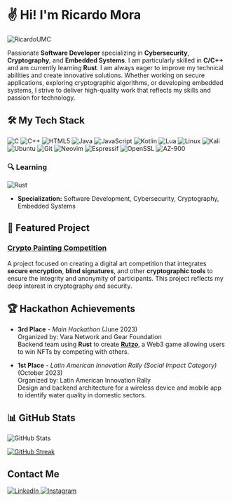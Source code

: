 # ✌️ Hi! I'm **Ricardo Mora**

<p align="left"> <img src="https://komarev.com/ghpvc/?username=RicardoUMC&label=Views&color=0e75b6&style=flat" alt="RicardoUMC" /> </p>

Passionate **Software Developer** specializing in **Cybersecurity**, **Cryptography**, and **Embedded Systems**. I am particularly skilled in **C/C++** and am currently learning **Rust**. I am always eager to improve my technical abilities and create innovative solutions. Whether working on secure applications, exploring cryptographic algorithms, or developing embedded systems, I strive to deliver high-quality work that reflects my skills and passion for technology.

## 🛠️ My Tech Stack

![C](https://img.shields.io/badge/c-%2300599C.svg?style=for-the-badge&logo=c&logoColor=white)
![C++](https://img.shields.io/badge/c++-%2300599C.svg?style=for-the-badge&logo=c%2B%2B&logoColor=white)
![HTML5](https://img.shields.io/badge/html5-%23E34F26.svg?style=for-the-badge&logo=html5&logoColor=white)
![Java](https://img.shields.io/badge/java-%23ED8B00.svg?style=for-the-badge&logo=openjdk&logoColor=white)
![JavaScript](https://img.shields.io/badge/javascript-%23323330.svg?style=for-the-badge&logo=javascript&logoColor=%23F7DF1E)
![Kotlin](https://img.shields.io/badge/kotlin-%237F52FF.svg?style=for-the-badge&logo=kotlin&logoColor=white)
![Lua](https://img.shields.io/badge/lua-%232C2D72.svg?style=for-the-badge&logo=lua&logoColor=white)
![Linux](https://img.shields.io/badge/Linux-FCC624?style=for-the-badge&logo=linux&logoColor=black)
![Kali](https://img.shields.io/badge/Kali-268BEE?style=for-the-badge&logo=kalilinux&logoColor=white)
![Ubuntu](https://img.shields.io/badge/Ubuntu-E95420?style=for-the-badge&logo=ubuntu&logoColor=white)
![Git](https://img.shields.io/badge/git-%23F05033.svg?style=for-the-badge&logo=git&logoColor=white)
![Neovim](https://img.shields.io/badge/NeoVim-%2357A143.svg?&style=for-the-badge&logo=neovim&logoColor=white)
![Espressif](https://img.shields.io/badge/espressif-E7352C.svg?style=for-the-badge&logo=espressif&logoColor=white)
![OpenSSL](https://img.shields.io/badge/Library-OpenSSL-FF5C39?style=flat&logo=openssl&logoColor=white)
![AZ-900](https://img.shields.io/badge/Certification-AZ--900-blue?style=flat&logo=microsoft)

### 🔍 Learning

![Rust](https://img.shields.io/badge/rust-%23000000.svg?style=for-the-badge&logo=rust&logoColor=white)

- **Specialization:** Software Development, Cybersecurity, Cryptography, Embedded Systems

## 🌟 Featured Project

### [**Crypto Painting Competition**](https://github.com/RicardoUMC/Crypto-Painting-Competition)

A project focused on creating a digital art competition that integrates **secure encryption**, **blind signatures**, and other **cryptographic tools** to ensure the integrity and anonymity of participants. This project reflects my deep interest in cryptography and security.

## 🏆 Hackathon Achievements

- **3rd Place** - *Main Hackathon* (June 2023)  
  Organized by: Vara Network and Gear Foundation  
  Backend team using **Rust** to create [**Rutzo**](https://github.com/Rustizados/Rutzo), a Web3 game allowing users to win NFTs by competing with others.

- **1st Place** - *Latin American Innovation Rally (Social Impact Category)* (October 2023)  
  Organized by: Latin American Innovation Rally  
  Design and backend architecture for a wireless device and mobile app to identify water quality in domestic sectors.
  
## 📊 GitHub Stats

![GitHub Stats](https://github-readme-stats.vercel.app/api?username=RicardoUMC&show_icons=true&hide_title=true&count_private=true&theme=tokyonight)

[![GitHub Streak](https://github-readme-streak-stats.herokuapp.com?user=RicardoUMC&theme=tokyonight-duo&hide_border=true)](https://git.io/streak-stats)

## Contact Me

<a href="https://www.linkedin.com/in/ricardoumc/">
  <img src="https://img.shields.io/badge/linkedin-%230077B5.svg?style=for-the-badge&logo=linkedin&logoColor=white" alt="LinkedIn" />
</a>
<a href="https://www.instagram.com/_ricardo.mora_/">
  <img src="https://img.shields.io/badge/Instagram-%23E4405F.svg?style=for-the-badge&logo=Instagram&logoColor=white" alt="Instagram" />
</a>


